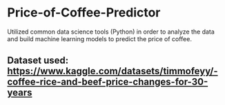 # Price-of-Coffee-Predictor
Utilized common data science tools (Python) in order to analyze the data and build machine learning models to predict the price of coffee.

## Dataset used: https://www.kaggle.com/datasets/timmofeyy/-coffee-rice-and-beef-price-changes-for-30-years
